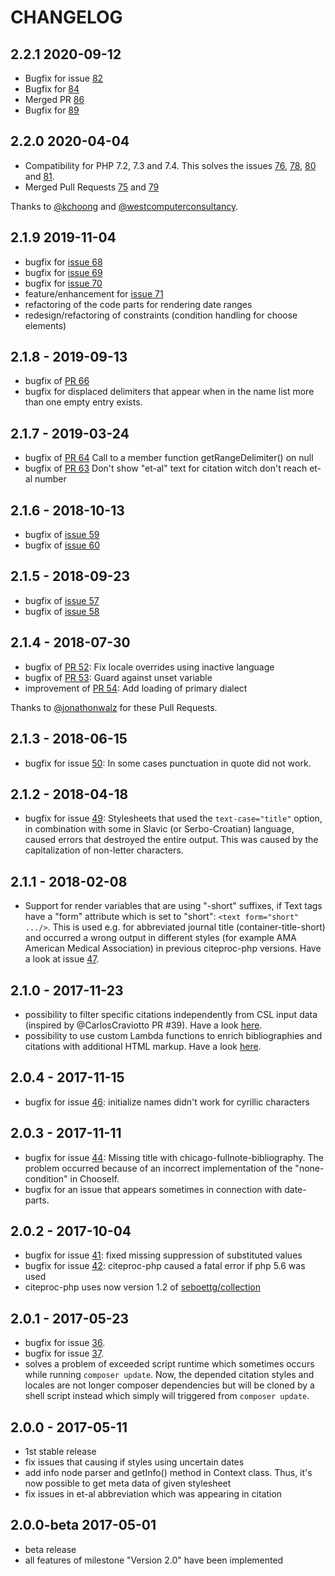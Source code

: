 # CHANGELOG
## 2.2.1 2020-09-12

* Bugfix for issue [82](https://github.com/seboettg/citeproc-php/issues/82)
* Bugfix for [84](https://github.com/seboettg/citeproc-php/issues/84)
* Merged PR [86](https://github.com/seboettg/citeproc-php/pull/86)
* Bugfix for [89](https://github.com/seboettg/citeproc-php/issues/89)


## 2.2.0 2020-04-04
* Compatibility for PHP 7.2, 7.3 and 7.4. This solves the issues [76](https://github.com/seboettg/citeproc-php/issues/76), [78](https://github.com/seboettg/citeproc-php/issues/75), [80](https://github.com/seboettg/citeproc-php/issues/80) and [81](https://github.com/seboettg/citeproc-php/issues/81).
* Merged Pull Requests [75](https://github.com/seboettg/citeproc-php/pull/75) and [79](https://github.com/seboettg/citeproc-php/pull/79)

Thanks to [@kchoong](https://github.com/kchoong) and [@westcomputerconsultancy](https://github.com/westcomputerconsultancy).

## 2.1.9 2019-11-04
* bugfix for [issue 68](https://github.com/seboettg/citeproc-php/issues/68)
* bugfix for [issue 69](https://github.com/seboettg/citeproc-php/issues/69)
* bugfix for [issue 70](https://github.com/seboettg/citeproc-php/issues/70)
* feature/enhancement for [issue 71](https://github.com/seboettg/citeproc-php/issues/71)
* refactoring of the code parts for rendering date ranges
* redesign/refactoring of constraints (condition handling for choose elements)

## 2.1.8 - 2019-09-13
* bugfix of [PR 66](https://github.com/seboettg/citeproc-php/pull/66)
* bugfix for displaced delimiters that appear when in the name list more than one empty entry exists.

## 2.1.7 - 2019-03-24

* bugfix of [PR 64](https://github.com/seboettg/citeproc-php/pull/64) Call to a member function getRangeDelimiter() on null
* bugfix of [PR 63](https://github.com/seboettg/citeproc-php/pull/63) Don't show "et-al" text for citation witch don't reach et-al number

## 2.1.6 - 2018-10-13

* bugfix of [issue 59](https://github.com/seboettg/citeproc-php/issues/59)
* bugfix of [issue 60](https://github.com/seboettg/citeproc-php/issues/60)

## 2.1.5 - 2018-09-23

* bugfix of [issue 57](https://github.com/seboettg/citeproc-php/issues/57)
* bugfix of [issue 58](https://github.com/seboettg/citeproc-php/issues/58)

## 2.1.4 - 2018-07-30

* bugfix of [PR 52](https://github.com/seboettg/citeproc-php/pull/52): Fix locale overrides using inactive language 
* bugfix of [PR 53](https://github.com/seboettg/citeproc-php/pull/53): Guard against unset variable
* improvement of [PR 54](https://github.com/seboettg/citeproc-php/pull/54): Add loading of primary dialect

Thanks to [@jonathonwalz](https://github.com/jonathonwalz) for these Pull Requests.

## 2.1.3 - 2018-06-15

* bugfix for issue [50](https://github.com/seboettg/citeproc-php/issues/50): In some cases punctuation in quote did not work.

## 2.1.2 - 2018-04-18

* bugfix for issue [49](https://github.com/seboettg/citeproc-php/issues/49): Stylesheets that used the ``text-case="title"`` option, in combination with some in Slavic (or Serbo-Croatian) language, caused errors that destroyed the entire output. This was caused by the capitalization of non-letter characters.

## 2.1.1 - 2018-02-08
* Support for render variables that are using "-short" suffixes, if Text tags have a "form" attribute which is set to "short": ``<text form="short" .../>``. This is used e.g. for abbreviated journal title (container-title-short) and occurred a wrong output in different styles (for example AMA American Medical Association) in previous citeproc-php versions. Have a look at issue [47](https://github.com/seboettg/citeproc-php/issues/47).

## 2.1.0 - 2017-11-23

* possibility to filter specific citations independently from CSL input data (inspired by @CarlosCraviotto PR #39). Have a look [here](https://github.com/seboettg/citeproc-php/blob/master/README.md#filter-citations).
* possibility to use custom Lambda functions to enrich bibliographies and citations with additional HTML markup. Have a look [here](https://github.com/seboettg/citeproc-php/blob/master/README.md#advanced-usage-of-citeproc-php).

## 2.0.4 - 2017-11-15

* bugfix for issue [46](https://github.com/seboettg/citeproc-php/issues/46): initialize names didn't work for cyrillic characters


## 2.0.3 - 2017-11-11

* bugfix for issue [44](https://github.com/seboettg/citeproc-php/issues/44): Missing title with chicago-fullnote-bibliography. The problem occurred because of an incorrect implementation of the "none-condition" in ChooseIf.
* bugfix for an issue that appears sometimes in connection with date-parts.

## 2.0.2 - 2017-10-04

* bugfix for issue [41](https://github.com/seboettg/citeproc-php/issues/41): fixed missing suppression of substituted values
* bugfix for issue [42](https://github.com/seboettg/citeproc-php/issues/42): citeproc-php caused a fatal error if php 5.6 was used
* citeproc-php uses now version 1.2 of [seboettg/collection](https://packagist.org/packages/seboettg/collection)

## 2.0.1 - 2017-05-23

* bugfix for issue [36](https://github.com/seboettg/citeproc-php/issues/36).
* bugfix for issue [37](https://github.com/seboettg/citeproc-php/issues/37).
* solves a problem of exceeded script runtime which sometimes occurs while running `composer update`. Now, 
the depended citation styles and locales are not longer composer dependencies but will be cloned by a shell script instead which simply will triggered from `composer update`.

## 2.0.0 - 2017-05-11

* 1st stable release
* fix issues that causing if styles using uncertain dates
* add info node parser and getInfo() method in Context class. Thus, it's now possible to get meta data of given stylesheet
* fix issues in et-al abbreviation which was appearing in citation

## 2.0.0-beta 2017-05-01

* beta release
* all features of milestone "Version 2.0" have been implemented
